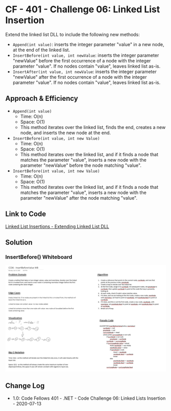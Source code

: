 # CF - 401 - Challenge 06: Linked List Insertion

Extend the linked list DLL to include the following new methods:

- `Append(int value)`: inserts the integer parameter "value" in a new node, at the end of the linked list.
- `InsertBefore(int value, int newValue`: inserts the integer parameter "newValue" before the first occurrence of a node with the integer parameter "value". If no nodes contain "value", leaves linked list as-is.
- `InsertAfter(int value, int newValue`: inserts the integer parameter "newValue" after the first occurrence of a node with the integer parameter "value". If no nodes contain "value", leaves linked list as-is.

## Approach & Efficiency

- `Append(int value)`
    - Time: O(n)
    - Space: O(1)
    - This method iterates over the linked list, finds the end, creates a new node, and inserts the new node at the end.
- `InsertBefore(int value, int new Value)`
    - Time: O(n)
    - Space: O(1)
    - This method iterates over the linked list, and if it finds a node that matches the parameter "value", inserts a new node with the parameter "newValue" before the node matching "value".
- `InsertBefore(int value, int new Value)`
    - Time: O(n)
    - Space: O(1)
    - This method iterates over the linked list, and if it finds a node that matches the parameter "value", inserts a new node with the parameter "newValue" after the node matching "value".

## Link to Code

[Linked List Insertions - Extending Linked List DLL](LinkedListInsertion/Extensions/LinkedListExt.cs)

## Solution

### InsertBefore() Whiteboard

![InsertBefore() WhiteBoard](../../assets/CC06-InsertBeforeValue-WB.png)

## Change Log

- 1.0: Code Fellows 401 - .NET - Code Challenge 06: Linked Lists Insertion - 2020-07-13

